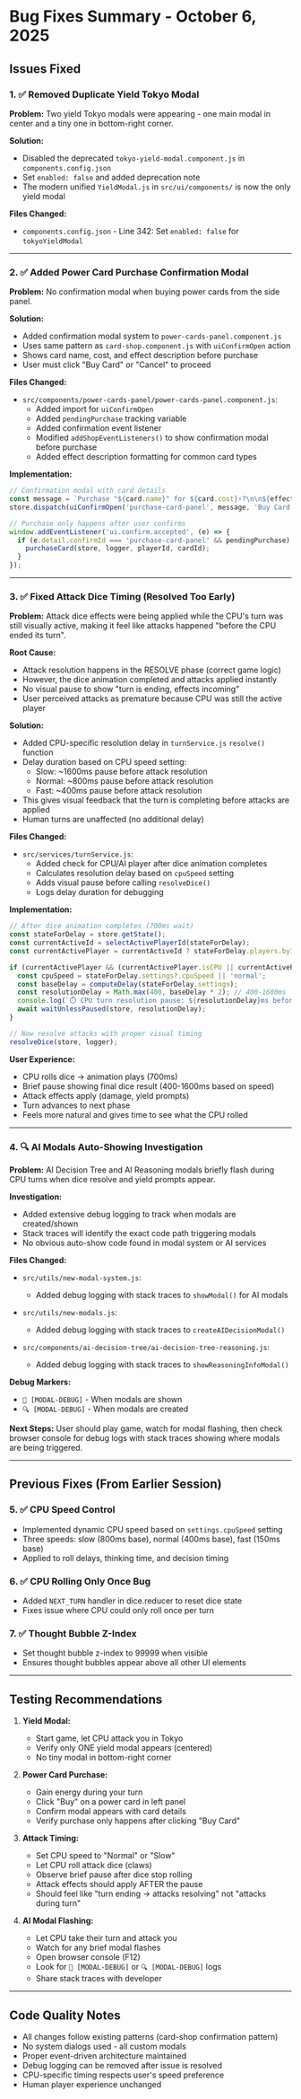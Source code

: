 # Bug Fixes Summary - October 6, 2025

## Issues Fixed

### 1. ✅ Removed Duplicate Yield Tokyo Modal
**Problem:** Two yield Tokyo modals were appearing - one main modal in center and a tiny one in bottom-right corner.

**Solution:** 
- Disabled the deprecated `tokyo-yield-modal.component.js` in `components.config.json`
- Set `enabled: false` and added deprecation note
- The modern unified `YieldModal.js` in `src/ui/components/` is now the only yield modal

**Files Changed:**
- `components.config.json` - Line 342: Set `enabled: false` for `tokyoYieldModal`

---

### 2. ✅ Added Power Card Purchase Confirmation Modal
**Problem:** No confirmation modal when buying power cards from the side panel.

**Solution:**
- Added confirmation modal system to `power-cards-panel.component.js`
- Uses same pattern as `card-shop.component.js` with `uiConfirmOpen` action
- Shows card name, cost, and effect description before purchase
- User must click "Buy Card" or "Cancel" to proceed

**Files Changed:**
- `src/components/power-cards-panel/power-cards-panel.component.js`:
  - Added import for `uiConfirmOpen`
  - Added `pendingPurchase` tracking variable
  - Added confirmation event listener
  - Modified `addShopEventListeners()` to show confirmation modal before purchase
  - Added effect description formatting for common card types

**Implementation:**
```javascript
// Confirmation modal with card details
const message = `Purchase "${card.name}" for ${card.cost}⚡?\n\n${effectDesc}`;
store.dispatch(uiConfirmOpen('purchase-card-panel', message, 'Buy Card', 'Cancel'));

// Purchase only happens after user confirms
window.addEventListener('ui.confirm.accepted', (e) => {
  if (e.detail.confirmId === 'purchase-card-panel' && pendingPurchase) {
    purchaseCard(store, logger, playerId, cardId);
  }
});
```

---

### 3. ✅ Fixed Attack Dice Timing (Resolved Too Early)
**Problem:** Attack dice effects were being applied while the CPU's turn was still visually active, making it feel like attacks happened "before the CPU ended its turn".

**Root Cause:**
- Attack resolution happens in the RESOLVE phase (correct game logic)
- However, the dice animation completed and attacks applied instantly
- No visual pause to show "turn is ending, effects incoming"
- User perceived attacks as premature because CPU was still the active player

**Solution:**
- Added CPU-specific resolution delay in `turnService.js` `resolve()` function
- Delay duration based on CPU speed setting:
  - Slow: ~1600ms pause before attack resolution
  - Normal: ~800ms pause before attack resolution  
  - Fast: ~400ms pause before attack resolution
- This gives visual feedback that the turn is completing before attacks are applied
- Human turns are unaffected (no additional delay)

**Files Changed:**
- `src/services/turnService.js`:
  - Added check for CPU/AI player after dice animation completes
  - Calculates resolution delay based on `cpuSpeed` setting
  - Adds visual pause before calling `resolveDice()`
  - Logs delay duration for debugging

**Implementation:**
```javascript
// After dice animation completes (700ms wait)
const stateForDelay = store.getState();
const currentActiveId = selectActivePlayerId(stateForDelay);
const currentActivePlayer = currentActiveId ? stateForDelay.players.byId[currentActiveId] : null;

if (currentActivePlayer && (currentActivePlayer.isCPU || currentActivePlayer.isAI)) {
  const cpuSpeed = stateForDelay.settings?.cpuSpeed || 'normal';
  const baseDelay = computeDelay(stateForDelay.settings);
  const resolutionDelay = Math.max(400, baseDelay * 2); // 400-1600ms
  console.log(`⏱️ CPU turn resolution pause: ${resolutionDelay}ms before applying attack effects`);
  await waitUnlessPaused(store, resolutionDelay);
}

// Now resolve attacks with proper visual timing
resolveDice(store, logger);
```

**User Experience:**
- CPU rolls dice → animation plays (700ms)
- Brief pause showing final dice result (400-1600ms based on speed)
- Attack effects apply (damage, yield prompts)
- Turn advances to next phase
- Feels more natural and gives time to see what the CPU rolled

---

### 4. 🔍 AI Modals Auto-Showing Investigation
**Problem:** AI Decision Tree and AI Reasoning modals briefly flash during CPU turns when dice resolve and yield prompts appear.

**Investigation:**
- Added extensive debug logging to track when modals are created/shown
- Stack traces will identify the exact code path triggering modals
- No obvious auto-show code found in modal system or AI services

**Files Changed:**
- `src/utils/new-modal-system.js`:
  - Added debug logging with stack traces to `showModal()` for AI modals
  
- `src/utils/new-modals.js`:
  - Added debug logging with stack traces to `createAIDecisionModal()`
  
- `src/components/ai-decision-tree/ai-decision-tree-reasoning.js`:
  - Added debug logging with stack traces to `showReasoningInfoModal()`

**Debug Markers:**
- `🚨 [MODAL-DEBUG]` - When modals are shown
- `🔍 [MODAL-DEBUG]` - When modals are created

**Next Steps:**
User should play game, watch for modal flashing, then check browser console for debug logs with stack traces showing where modals are being triggered.

---

## Previous Fixes (From Earlier Session)

### 5. ✅ CPU Speed Control
- Implemented dynamic CPU speed based on `settings.cpuSpeed` setting
- Three speeds: slow (800ms base), normal (400ms base), fast (150ms base)
- Applied to roll delays, thinking time, and decision timing

### 6. ✅ CPU Rolling Only Once Bug
- Added `NEXT_TURN` handler in dice.reducer to reset dice state
- Fixes issue where CPU could only roll once per turn

### 7. ✅ Thought Bubble Z-Index
- Set thought bubble z-index to 99999 when visible
- Ensures thought bubbles appear above all other UI elements

---

## Testing Recommendations

1. **Yield Modal:** 
   - Start game, let CPU attack you in Tokyo
   - Verify only ONE yield modal appears (centered)
   - No tiny modal in bottom-right corner

2. **Power Card Purchase:**
   - Gain energy during your turn
   - Click "Buy" on a power card in left panel
   - Confirm modal appears with card details
   - Verify purchase only happens after clicking "Buy Card"

3. **Attack Timing:**
   - Set CPU speed to "Normal" or "Slow"
   - Let CPU roll attack dice (claws)
   - Observe brief pause after dice stop rolling
   - Attack effects should apply AFTER the pause
   - Should feel like "turn ending → attacks resolving" not "attacks during turn"

4. **AI Modal Flashing:**
   - Let CPU take their turn and attack you
   - Watch for any brief modal flashes
   - Open browser console (F12)
   - Look for `🚨 [MODAL-DEBUG]` or `🔍 [MODAL-DEBUG]` logs
   - Share stack traces with developer

---

## Code Quality Notes

- All changes follow existing patterns (card-shop confirmation pattern)
- No system dialogs used - all custom modals
- Proper event-driven architecture maintained
- Debug logging can be removed after issue is resolved
- CPU-specific timing respects user's speed preference
- Human player experience unchanged

